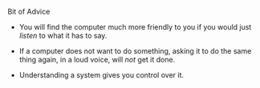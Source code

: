 Bit of Advice

* You will find the computer much more friendly to you if you would just
  *listen* to what it has to say.

* If a computer does not want to do something, asking it to do the same
  thing again, in a loud voice, will *not* get it done.

* Understanding a system gives you control over it.

